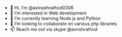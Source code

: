 - 👋 Hi, I’m @avinashrathod0306
- 👀 I’m interested in  Web development
- 🌱 I’m currently learning  Node js and Python
- 💞️ I’m looking to collaborate on various php libraries
- 📫 Reach me out via skype @avnshrathod

<!---
avinashrathod0306/avinashrathod0306 is a ✨ special ✨ repository because its `README.md` (this file) appears on your GitHub profile.
You can click the Preview link to take a look at your changes.
--->
